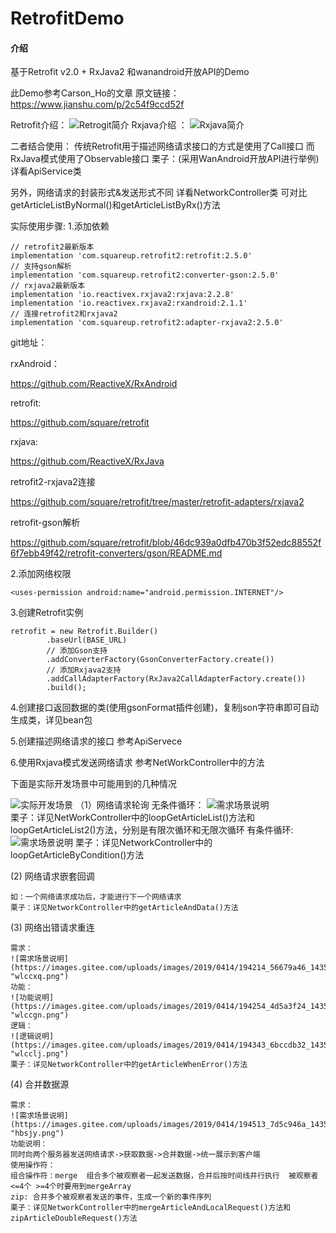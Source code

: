 # RetrofitDemo

#### 介绍
基于Retrofit v2.0 + RxJava2 和wanandroid开放API的Demo

此Demo参考Carson_Ho的文章 原文链接：https://www.jianshu.com/p/2c54f9ccd52f

Retrofit介绍：
![Retrogit简介](https://images.gitee.com/uploads/images/2019/0414/191531_2ea34fc5_1435209.png "944365-b6d3198d37590906.png")
Rxjava介绍 ：
![Rxjava简介](https://images.gitee.com/uploads/images/2019/0414/191727_d3e66059_1435209.png "rxjava.png")

二者结合使用：
传统Retrofit用于描述网络请求接口的方式是使用了Call<T>接口
而RxJava模式使用了Observable<T>接口
栗子：(采用WanAndroid开放API进行举例) 详看ApiService类

另外，网络请求的封装形式&发送形式不同
详看NetworkController类
可对比getArticleListByNormal()和getArticleListByRx()方法

实际使用步骤:
1.添加依赖

```
// retrofit2最新版本
implementation 'com.squareup.retrofit2:retrofit:2.5.0'
// 支持gson解析
implementation 'com.squareup.retrofit2:converter-gson:2.5.0'
// rxjava2最新版本
implementation 'io.reactivex.rxjava2:rxjava:2.2.8'
implementation 'io.reactivex.rxjava2:rxandroid:2.1.1'
// 连接retrofit2和rxjava2
implementation 'com.squareup.retrofit2:adapter-rxjava2:2.5.0'
```
git地址：

rxAndroid：

https://github.com/ReactiveX/RxAndroid

retrofit:

https://github.com/square/retrofit

rxjava:

https://github.com/ReactiveX/RxJava

retrofit2-rxjava2连接

https://github.com/square/retrofit/tree/master/retrofit-adapters/rxjava2

retrofit-gson解析

https://github.com/square/retrofit/blob/46dc939a0dfb470b3f52edc88552f6f7ebb49f42/retrofit-converters/gson/README.md

2.添加网络权限

`<uses-permission android:name="android.permission.INTERNET"/>`

3.创建Retrofit实例

```
retrofit = new Retrofit.Builder()
        .baseUrl(BASE_URL)
        // 添加Gson支持
        .addConverterFactory(GsonConverterFactory.create())
        // 添加Rxjava2支持
        .addCallAdapterFactory(RxJava2CallAdapterFactory.create())
        .build();
```
4.创建接口返回数据的类(使用gsonFormat插件创建)，复制json字符串即可自动生成类，详见bean包

5.创建描述网络请求的接口 参考ApiServece

6.使用Rxjava模式发送网络请求 参考NetWorkController中的方法

下面是实际开发场景中可能用到的几种情况

![实际开发场景](https://images.gitee.com/uploads/images/2019/0414/193418_8c8e37d2_1435209.png "sjkf.png")
（1）网络请求轮询
    无条件循环：
    ![需求场景说明](https://images.gitee.com/uploads/images/2019/0414/193645_a9a77b4e_1435209.png "wtjxh.png")    
    栗子：详见NetWorkController中的loopGetArticleList()方法和loopGetArticleList2()方法，分别是有限次循环和无限次循环
    有条件循环:
    ![需求场景说明](https://images.gitee.com/uploads/images/2019/0414/193903_d3931b8a_1435209.png "ytjxh.png")
    栗子：详见NetworkController中的loopGetArticleByCondition()方法

(2) 网络请求嵌套回调

    如：一个网络请求成功后，才能进行下一个网络请求
    栗子：详见NetworkController中的getArticleAndData()方法

(3) 网络出错请求重连

    需求：
    ![需求场景说明](https://images.gitee.com/uploads/images/2019/0414/194214_56679a46_1435209.png "wlccxq.png")
    功能：
    ![功能说明](https://images.gitee.com/uploads/images/2019/0414/194254_4d5a3f24_1435209.png "wlccgn.png")
    逻辑：
    ![逻辑说明](https://images.gitee.com/uploads/images/2019/0414/194343_6bccdb32_1435209.png "wlcclj.png")
    栗子：详见NetworkController中的getArticleWhenError()方法

(4) 合并数据源

    需求：
    ![需求场景说明](https://images.gitee.com/uploads/images/2019/0414/194513_7d5c946a_1435209.png "hbsjy.png")   
    功能说明：
    同时向两个服务器发送网络请求->获取数据->合并数据->统一展示到客户端
    使用操作符：
    组合操作符：merge  组合多个被观察者一起发送数据，合并后按时间线并行执行  被观察者<=4个 >=4个时要用到mergeArray
    zip: 合并多个被观察者发送的事件，生成一个新的事件序列
    栗子：详见NetworkController中的mergeArticleAndLocalRequest()方法和zipArticleDoubleRequest()方法
    